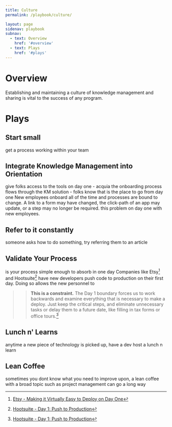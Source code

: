 ```yaml
---
title: Culture
permalink: /playbook/culture/

layout: page
sidenav: playbook
subnav:
  - text: Overview
    href: '#overview'
  - text: Plays
    href: '#plays'
---
```


# Overview
Establishing and maintaining a culture of knowledge management and sharing is vital to the success of any program.

# Plays
## Start small
get a process working within your team

## Integrate Knowledge Management into Orientation
give folks access to the tools on day one - acquia
the onboarding process flows through the KM solution - folks know that is the place to go from day one
New employees onboard all of the time and processes are bound to change. A link to a form may have changed, the click-path of an app may update, or a step may no longer be required. this problem on day one with new employees.

## Refer to it constantly
someone asks how to do something, try referring them to an article


## Validate Your Process
is your process simple enough to absorb in one day
Companies like Etsy[^1] and Hootsuite[^2] have new developers push code to production on their first day. Doing so allows the new personnel to
>> **This is a constraint.** The Day 1 boundary forces us to work backwards and examine everything that is necessary to make a deploy. Just keep the critical steps, and eliminate unnecessary tasks or delay them to a future date, like filling in tax forms or office tours.[^2]

## Lunch n' Learns
anytime a new piece of technology is picked up, have a dev host a lunch n learn

## Lean Coffee
sometimes you dont know what you need to improve upon, a lean coffee with a broad topic such as project management can go a long way






[^1]: <a class="usa-external_link" href="https://codeascraft.com/2012/03/13/making-it-virtually-easy-to-deploy-on-day-one/">Etsy - Making it Virtually Easy to Deploy on Day One</a>
[^2]: <a class="usa-external_link" href="http://code.hootsuite.com/push-to-production-on-day-1/">Hootsuite - Day 1: Push to Production</a>
